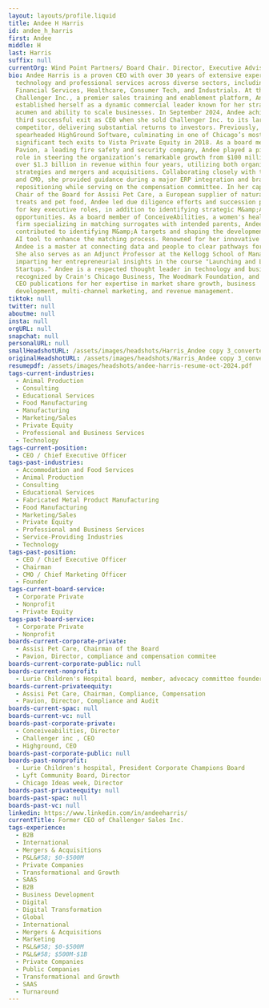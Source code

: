 ```yaml
---
layout: layouts/profile.liquid
title: Andee H Harris
id: andee_h_harris
first: Andee
middle: H
last: Harris
suffix: null
currentOrg: Wind Point Partners/ Board Chair. Director, Executive Advisor
bio: Andee Harris is a proven CEO with over 30 years of extensive experience in
  technology and professional services across diverse sectors, including
  Financial Services, Healthcare, Consumer Tech, and Industrials. At the helm of
  Challenger Inc., a premier sales training and enablement platform, Andee
  established herself as a dynamic commercial leader known for her strategic
  acumen and ability to scale businesses. In September 2024, Andee achieved her
  third successful exit as CEO when she sold Challenger Inc. to its largest
  competitor, delivering substantial returns to investors. Previously, she
  spearheaded HighGround Software, culminating in one of Chicago’s most
  significant tech exits to Vista Private Equity in 2018. As a board member of
  Pavion, a leading fire safety and security company, Andee played a pivotal
  role in steering the organization’s remarkable growth from $100 million to
  over $1.3 billion in revenue within four years, utilizing both organic
  strategies and mergers and acquisitions. Collaborating closely with the CEO
  and CMO, she provided guidance during a major ERP integration and brand
  repositioning while serving on the compensation committee. In her capacity as
  Chair of the Board for Assisi Pet Care, a European supplier of natural pet
  treats and pet food, Andee led due diligence efforts and succession planning
  for key executive roles, in addition to identifying strategic M&amp;A
  opportunities. As a board member of ConceiveAbilities, a women's healthcare
  firm specializing in matching surrogates with intended parents, Andee has
  contributed to identifying M&amp;A targets and shaping the development of an
  AI tool to enhance the matching process. Renowned for her innovative approach.
  Andee is a master at connecting data and people to clear pathways for success.
  She also serves as an Adjunct Professor at the Kellogg School of Management,
  imparting her entrepreneurial insights in the course "Launching and Leading
  Startups." Andee is a respected thought leader in technology and business,
  recognized by Crain's Chicago Business, The Woodmark Foundation, and numerous
  CEO publications for her expertise in market share growth, business
  development, multi-channel marketing, and revenue management.
tiktok: null
twitter: null
aboutme: null
insta: null
orgURL: null
snapchat: null
personalURL: null
smallHeadshotURL: /assets/images/headshots/Harris_Andee copy 3_converted_scaled.avif
originalHeadshotURL: /assets/images/headshots/Harris_Andee copy 3_converted_scaled.avif
resumepdf: /assets/images/headshots/andee-harris-resume-oct-2024.pdf
tags-current-industries:
  - Animal Production
  - Consulting
  - Educational Services
  - Food Manufacturing
  - Manufacturing
  - Marketing/Sales
  - Private Equity
  - Professional and Business Services
  - Technology
tags-current-position:
  - CEO / Chief Executive Officer
tags-past-industries:
  - Accommodation and Food Services
  - Animal Production
  - Consulting
  - Educational Services
  - Fabricated Metal Product Manufacturing
  - Food Manufacturing
  - Marketing/Sales
  - Private Equity
  - Professional and Business Services
  - Service-Providing Industries
  - Technology
tags-past-position:
  - CEO / Chief Executive Officer
  - Chairman
  - CMO / Chief Marketing Officer
  - Founder
tags-current-board-service:
  - Corporate Private
  - Nonprofit
  - Private Equity
tags-past-board-service:
  - Corporate Private
  - Nonprofit
boards-current-corporate-private:
  - Assisi Pet Care, Chairman of the Board
  - Pavion, Director, compliance and compensation commitee
boards-current-corporate-public: null
boards-current-nonprofit:
  - Lurie Children's Hospital board, member, advocacy committee founders board
boards-current-privateequity:
  - Assisi Pet Care, Chairman, Compliance, Compensation
  - Pavion, Director, Compliance and Audit
boards-current-spac: null
boards-current-vc: null
boards-past-corporate-private:
  - Conceiveabilities, Director
  - Challenger inc , CEO
  - Highground, CEO
boards-past-corporate-public: null
boards-past-nonprofit:
  - Lurie Children's hospital, President Corporate Champions Board
  - Lyft Community Board, Director
  - Chicago Ideas week, Director
boards-past-privateequity: null
boards-past-spac: null
boards-past-vc: null
linkedin: https://www.linkedin.com/in/andeeharris/
currentTitle: Former CEO of Challenger Sales Inc.
tags-experience:
  - B2B
  - International
  - Mergers & Acquisitions
  - P&L&#58; $0-$500M
  - Private Companies
  - Transformational and Growth
  - SAAS
  - B2B
  - Business Development
  - Digital
  - Digital Transformation
  - Global
  - International
  - Mergers & Acquisitions
  - Marketing
  - P&L&#58; $0-$500M
  - P&L&#58; $500M-$1B
  - Private Companies
  - Public Companies
  - Transformational and Growth
  - SAAS
  - Turnaround
---
```

